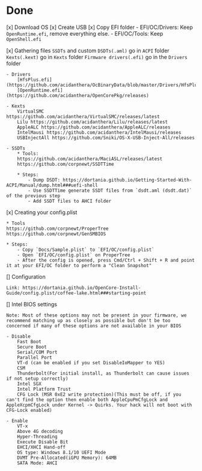 # Done

[x] Download OS
[x] Create USB
[x] Copy EFI folder
    - EFI/OC/Drivers: Keep `OpenRuntime.efi`, remove everything else.
    - EFI/OC/Tools: Keep `OpenShell.efi`

[x] Gathering files
    `SSDTs` and custom `DSDTs(.aml)` go in `ACPI` folder
    `Kexts(.kext)` go in `Kexts` folder
    `Firmware drivers(.efi)` go in the `Drivers` folder

    - Drivers
        [HfsPlus.efi](https://github.com/acidanthera/OcBinaryData/blob/master/Drivers/HfsPlus.efi)
        [OpenRuntime.efi](https://github.com/acidanthera/OpenCorePkg/releases)

    - Kexts
        VirtualSMC https://github.com/acidanthera/VirtualSMC/releases/latest
        Lilu https://github.com/acidanthera/Lilu/releases/latest
        AppleALC https://github.com/acidanthera/AppleALC/releases
        IntelMausi https://github.com/acidanthera/IntelMausi/releases
        USBInjectAll https://github.com/Sniki/OS-X-USB-Inject-All/releases

    - SSDTs
        * Tools:
        https://github.com/acidanthera/MaciASL/releases/latest
        https://github.com/corpnewt/SSDTTime

        * Steps:
            - Dump DSDT: https://dortania.github.io/Getting-Started-With-ACPI/Manual/dump.html###uefi-shell
            - Use SSDTTime generate SSDT files from `dsdt.aml (dsdt.dat)` of the previous step
            - Add SSDT files to AHCI folder

[x] Creating your config.plist

    * Tools
    https://github.com/corpnewt/ProperTree
    https://github.com/corpnewt/GenSMBIOS

    * Steps:
        - Copy `Docs/Sample.plist` to `EFI/OC/config.plist`
        - Open `EFI/OC/config.plist` on ProperTree
        - After the config is opened, press Cmd/Ctrl + Shift + R and point it at your EFI/OC folder to perform a "Clean Snapshot"


[] Configuration

    Link: https://dortania.github.io/OpenCore-Install-Guide/config.plist/coffee-lake.html###starting-point


[] Intel BIOS settings

    Note: Most of these options may not be present in your firmware, we recommend matching up as closely as possible but don't be too concerned if many of these options are not available in your BIOS

    - Disable
        Fast Boot
        Secure Boot
        Serial/COM Port
        Parallel Port
        VT-d (can be enabled if you set DisableIoMapper to YES)
        CSM
        Thunderbolt(For initial install, as Thunderbolt can cause issues if not setup correctly)
        Intel SGX
        Intel Platform Trust
        CFG Lock (MSR 0xE2 write protection)(This must be off, if you can't find the option then enable both AppleCpuPmCfgLock and AppleXcpmCfgLock under Kernel -> Quirks. Your hack will not boot with CFG-Lock enabled)

    - Enable
        VT-x
        Above 4G decoding
        Hyper-Threading
        Execute Disable Bit
        EHCI/XHCI Hand-off
        OS type: Windows 8.1/10 UEFI Mode
        DVMT Pre-Allocated(iGPU Memory): 64MB
        SATA Mode: AHCI